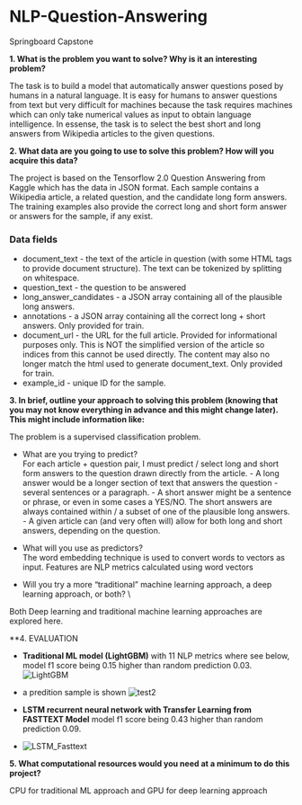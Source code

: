 # NLP-Question-Answering
Springboard Capstone



**1. What is the problem you want to solve? Why is it an interesting problem?**

The task is to build a model that automatically answer questions posed by humans in a natural language. It is easy for humans to answer questions from text but very difficult for machines because the task requires machines which can only take numerical values as input to obtain language intelligence. In essense, the task is to select the best short and long answers from Wikipedia articles to the given questions.

**2. What data are you going to use to solve this problem? How will you acquire this data?**

The project is based on the Tensorflow 2.0 Question Answering from Kaggle which has the data in JSON format. Each sample contains a Wikipedia article, a related question, and the candidate long form answers. The training examples also provide the correct long and short form answer or answers for the sample, if any exist.
### Data fields
*	document_text - the text of the article in question (with some HTML tags to provide document structure). The text can be tokenized by splitting on whitespace.
* question_text - the question to be answered
* long_answer_candidates - a JSON array containing all of the plausible long answers.
* annotations - a JSON array containing all the correct long + short answers. Only provided for train.
* document_url - the URL for the full article. Provided for informational purposes only. This is NOT the simplified version of the article so indices from this cannot be used directly. The content may also no longer match the html used to generate document_text. Only provided for train.
* example_id - unique ID for the sample.


**3. In brief, outline your approach to solving this problem (knowing that you may not know everything in advance and this might change later). This might include information like:**

The problem is a supervised classification problem. 

* What are you trying to predict? \
For each article + question pair, I must predict / select long and short form answers to the question drawn directly from the article. - A long answer would be a longer section of text that answers the question - several sentences or a paragraph. - A short answer might be a sentence or phrase, or even in some cases a YES/NO. The short answers are always contained within / a subset of one of the plausible long answers. - A given article can (and very often will) allow for both long and short answers, depending on the question.

* What will you use as predictors? \
The word embedding technique is used to convert words to vectors as input. Features are NLP metrics calculated using word vectors

* Will you try a more “traditional” machine learning approach, a deep learning
approach, or both? \

Both Deep learning and traditional machine learning approaches are explored here.

**4. EVALUATION
* **Traditional ML model (LightGBM)** with 11 NLP metrics where see below, model f1 score being 0.15 higher than random prediction 0.03.
![LightGBM](https://user-images.githubusercontent.com/57920705/127785923-fad4e1f6-9b77-4089-9b85-4d177dd6f3d3.JPG)

* a predition sample is shown
![test2](https://user-images.githubusercontent.com/57920705/127776595-f79a021d-a071-47ed-823f-39257d60b5ad.JPG)

* **LSTM recurrent neural network with Transfer Learning from FASTTEXT Model** model f1 score being 0.43 higher than random prediction 0.09.
* ![LSTM_Fasttext](https://user-images.githubusercontent.com/57920705/127777738-1881f91a-8695-487d-8c56-4c364d92c668.JPG)



**5. What computational resources would you need at a minimum to do this project?**

CPU for traditional ML approach and GPU for deep learning approach
